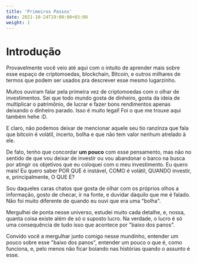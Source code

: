 ```yaml
---
title: 'Primeiros Passos'
date: 2021-10-24T19:00:00+03:00
weight: 1
---
```


# Introdução

Provavelmente você veio até aqui com o intuito de aprender mais sobre esse
espaço de criptomoedas, blockchain, Bitcoin, e outros milhares de termos que
podem ser usados pra descrever esse mesmo lugarzinho.

Muitos ouviram falar pela primeira vez de criptomoedas com o olhar de
investimentos. Sei que todo mundo gosta de dinheiro, gosta da ideia de 
multiplicar o patrimônio, de lucrar e fazer bons rendimentos apenas deixando o
dinheiro parado. Isso é muito legal! Foi o que me trouxe aqui também hehe :D.

E claro, não podemos deixar de mencionar aquele seu tio ranzinza que fala que
bitcoin é volátil, incerto, bolha e que não tem valor nenhum atrelado à ele.

De fato, tenho que concordar **um pouco** com esse pensamento, mas não no 
sentido de que vou deixar de investir ou vou abandonar o barco na busca por 
atingir os objetivos que eu coloquei com o meu investimento. Eu quero mais! Eu
quero saber POR QUE é instável, COMO é volátil, QUANDO investir, e,
principalmente, O QUE É?

Sou daqueles caras chatos que gosta de olhar com os próprios olhos a informação,
gosto de checar, ir na fonte, e duvidar daquilo que me é falado. Não foi muito
diferente de quando eu ouvi que era uma "bolha".

Mergulhei de ponta nesse universo, estudei muito cada detalhe, e, nossa, quanta
coisa existe além de só o suposto lucro. Na verdade, o lucro é só uma
consequência de tudo isso que acontece por "baixo dos panos".

Convido você a mergulhar junto comigo nesse mundinho, entender um pouco sobre
esse "baixo dos panos", entender um pouco o que é, como funciona, e, pelo menos
não ficar boiando nas histórias quando o assunto é esse.

